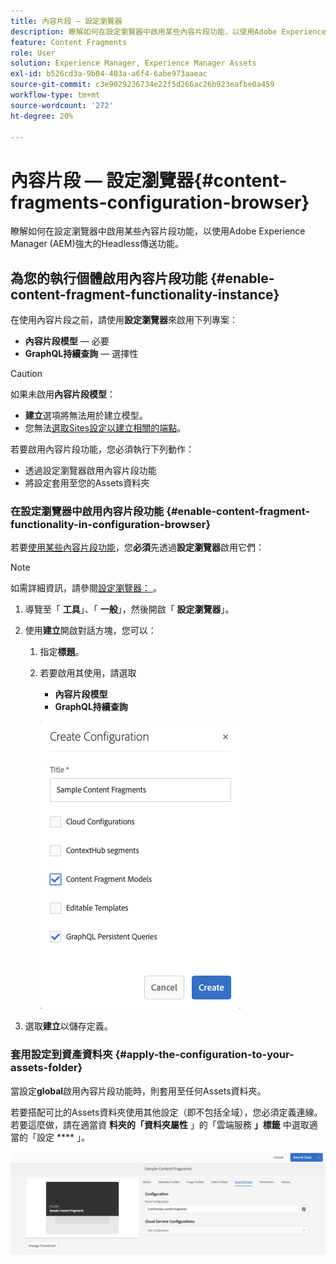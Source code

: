 ```yaml
---
title: 內容片段 — 設定瀏覽器
description: 瞭解如何在設定瀏覽器中啟用某些內容片段功能，以使用Adobe Experience Manager強大的Headless傳送功能。
feature: Content Fragments
role: User
solution: Experience Manager, Experience Manager Assets
exl-id: b526cd3a-9b04-403a-a6f4-6abe973aaeac
source-git-commit: c3e9029236734e22f5d266ac26b923eafbe0a459
workflow-type: tm+mt
source-wordcount: '272'
ht-degree: 20%

---
```


# 內容片段 — 設定瀏覽器{#content-fragments-configuration-browser}

瞭解如何在設定瀏覽器中啟用某些內容片段功能，以使用Adobe Experience Manager (AEM)強大的Headless傳送功能。

## 為您的執行個體啟用內容片段功能 {#enable-content-fragment-functionality-instance}

在使用內容片段之前，請使用&#x200B;**設定瀏覽器**&#x200B;來啟用下列專案：

* **內容片段模型** — 必要
* **GraphQL持續查詢** — 選擇性

>[!CAUTION]
>
>如果未啟用&#x200B;**內容片段模型**：
>
>* **建立**&#x200B;選項將無法用於建立模型。
>* 您無法[選取Sites設定以建立相關的端點](/help/sites-developing/headless/graphql-api/graphql-endpoint.md#enabling-graphql-endpoint)。

若要啟用內容片段功能，您必須執行下列動作：

* 透過設定瀏覽器啟用內容片段功能
* 將設定套用至您的Assets資料夾

### 在設定瀏覽器中啟用內容片段功能 {#enable-content-fragment-functionality-in-configuration-browser}

若要[使用某些內容片段功能](#creating-a-content-fragment-model)，您&#x200B;**必須**&#x200B;先透過&#x200B;**設定瀏覽器**&#x200B;啟用它們：

>[!NOTE]
>
>如需詳細資訊，請參閱[設定瀏覽器： ](/help/sites-administering/configurations.md#using-configuration-browser)。

1. 導覽至「 **工具**」、「 **一般**」，然後開啟「 **設定瀏覽器**」。

1. 使用&#x200B;**建立**&#x200B;開啟對話方塊，您可以：

   1. 指定&#x200B;**標題**。
   1. 若要啟用其使用，請選取
      * **內容片段模型**
      * **GraphQL持續查詢**

      ![定義設定](assets/cfm-conf-01.png)

1. 選取&#x200B;**建立**&#x200B;以儲存定義。

<!-- 1. Select the location appropriate to your website. -->

### 套用設定到資產資料夾 {#apply-the-configuration-to-your-assets-folder}

當設定&#x200B;**global**&#x200B;啟用內容片段功能時，則套用至任何Assets資料夾。

若要搭配可比的Assets資料夾使用其他設定（即不包括全域），您必須定義連線。 若要這麼做，請在適當資 **料夾的「資料夾屬性** 」的「雲端服務 **」標籤** 中選取適當的「設定 **** 」。

![套用組態](assets/cfm-conf-02.png)
